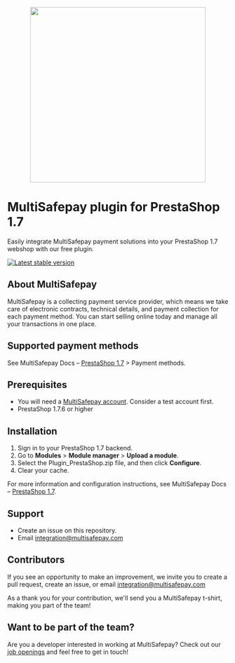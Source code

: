 <p align="center">
  <img src="https://www.multisafepay.com/img/multisafepaylogo.svg" width="400px" position="center">
</p>

# MultiSafepay plugin for PrestaShop 1.7

Easily integrate MultiSafepay payment solutions into your PrestaShop 1.7 webshop with our free plugin.

[![Latest stable version](https://img.shields.io/github/release/multisafepay/prestashop-official.svg)](https://github.com/MultiSafepay/prestashop-official)

## About MultiSafepay 

MultiSafepay is a collecting payment service provider, which means we take care of electronic contracts, technical details, and payment collection for each payment method. You can start selling online today and manage all your transactions in one place.

## Supported payment methods 

See MultiSafepay Docs – [PrestaShop 1.7](https://docs.multisafepay.com/docs/prestashop-1-7) > Payment methods.

## Prerequisites

- You will need a [MultiSafepay account](https://testmerchant.multisafepay.com/signup). Consider a test account first.
- PrestaShop 1.7.6 or higher

## Installation 

1. Sign in to your PrestaShop 1.7 backend.
2. Go to **Modules** > **Module manager** > **Upload a module**.
3. Select the Plugin_PrestaShop.zip file, and then click **Configure**.
4. Clear your cache.

For more information and configuration instructions, see MultiSafepay Docs – [PrestaShop 1.7](https://docs.multisafepay.com/docs/prestashop-1-7).

## Support

- Create an issue on this repository. 
- Email <a href="mailto:integration@multisafepay.com">integration@multisafepay.com</a>

## Contributors

If you see an opportunity to make an improvement, we invite you to create a pull request, create an issue, or email <integration@multisafepay.com> 

As a thank you for your contribution, we'll send you a MultiSafepay t-shirt, making you part of the team!

## Want to be part of the team?

Are you a developer interested in working at MultiSafepay? Check out our [job openings](https://www.multisafepay.com/careers/#jobopenings) and feel free to get in touch!
